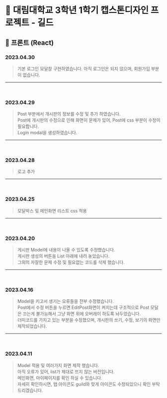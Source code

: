 # :mega: 대림대학교 3학년 1학기 캡스톤디자인 프로젝트 - 길드

## :pushpin: 프론트 (React)

### 2023.04.30
> 기본 로그인 모달창 구현하였습니다. 아직 로그인은 되지 않으며, 회원가입 부분이 없습니다.
---
<br>

### 2023.04.29
> Post 부분에서 개시판의 정보를 수정 및 추가 하였습니다.<br>
> Post에 개시판의 수정으로 인해 화면이 문제가 있어, Post에 css 부분이 수정이 필요합니다.<br>
> Login modal을 생성하였습니다.
---
<br>

### 2023.04.28
> 로고 추가
---
<br>

### 2023.04.25
> 모달박스 및 메인화면 리스트 css 적용
---
<br>

### 2023.04.20
> 게시판 Model에 내용이 나올 수 있도록 수정했습니다.<br>
> 게시판 생성의 버튼을 List 아래에 내려 놓았습니다.<br>
> 그외의 자잘한 문제 수정 및 필요없는 코드를 삭제 했습니다.
---
<br>

### 2023.04.16
> Model을 키고서 생기는 오류들을 전부 수정했습니다.<br>
> Post에서 수정 버튼을 누르면 EditPost화면이 켜지는데 구조적으로 
> Post 모달은 끄는게 불가능해서 그냥 화면 위에 오버레이 하도록 놔두었습니다.<br>
> 더미코드를 가지고 있는 부분을 수정했으며, 개시판의 쓰기, 수정, 보기의 화면만 제작되었습니다.
---
<br>

### 2023.04.11
> Model 적용 및 여러가지 화면 제작 했습니다.<br>
> 아직 오류가 있어, list가 제대로 뜨지 않는 버전입니다.<br>
> 메인화면, 마이페이지를 확인 하실 수 있습니다.<br>
> 자세히 확인하시면, 탭 아이콘도 guild와 맞게 아이콘도 수정되있으니 확인 부탁드리겠습니다.